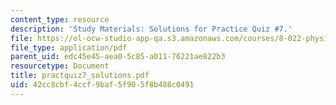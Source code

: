 ```yaml
---
content_type: resource
description: 'Study Materials: Solutions for Practice Quiz #7.'
file: https://ol-ocw-studio-app-qa.s3.amazonaws.com/courses/8-022-physics-ii-electricity-and-magnetism-fall-2002/42cc8cbf4ccf9baf5f905f8b488c0491_practquiz7_solutions.pdf
file_type: application/pdf
parent_uid: edc45e45-aea0-5c85-a011-76221ae822b3
resourcetype: Document
title: practquiz7_solutions.pdf
uid: 42cc8cbf-4ccf-9baf-5f90-5f8b488c0491
---
```


